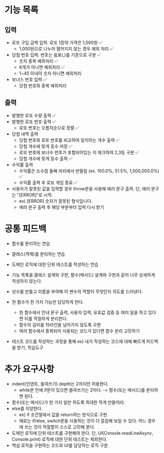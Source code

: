# 기능 목록

## 입력

- 로또 구입 금액 입력. 로또 1장의 가격은 1,000원 ✅
  - 1,000원으로 나누어 떨어지지 않는 경우 예외 처리 ✅
- 당첨 번호 입력. 번호는 쉼표(,)를 기준으로 구분 ✅
  - 숫자 중복 예외처리 ✅
  - 6개가 아니면 예외처리 ✅
  - 1~45 이내의 숫자 아니면 예외처리
- 보너스 번호 입력 ✅
  - 당첨 번호와 중복 예외처리

## 출력

- 발행한 로또 수량 출력 ✅
- 발행한 로또 번호 출력 ✅
  - 로또 번호는 오름차순으로 정렬 ✅
- 당첨 내역 출력
  - 당첨 번호와 로또 번호를 비교하여 일치하는 개수 출력 ✅
  - 당첨 개수에 맞게 등수 저장 ✅
  - 로또 번호에 보너수 번호가 포함되어있는 지 체크하여 2,3등 구분 ✅
  - 당첨 개수에 맞게 등수 출력 ✅
- 수익률 출력
  - 수익률은 소수점 둘째 자리에서 반올림 (ex. 100.0%, 51.5%, 1,000,000.0%) ✅
  - 수익률 출력 후 로또 게임 종료 ✅
- 사용자가 잘못된 값을 입력할 경우 throw문을 사용해 에러 문구 출력. 단, 에러 문구는 "[ERROR]"로 시작.
  - ex) [ERROR] 숫자가 잘못된 형식입니다.
  - 에러 문구 출력 후 해당 부분부터 입력 다시 받기

# 공통 피드백

- 함수를 분리하는 연습
- 클래스(객체)를 분리하는 연습
- 도메인 로직에 대한 단위 테스트를 작성하는 연습

- 기능 목록을 클래스 설계와 구현, 함수(메서드) 설계와 구현과 같이 너무 상세하게 작성하지 않는다.
- 상수를 만들고 이름을 부여해 이 변수의 역할이 무엇인지 의도를 드러낸다.
- 한 함수가 한 가지 기능만 담당하게 한다.
  - 한 함수에서 안내 문구 출력, 사용자 입력, 유효값 검증 등 여러 일을 하고 있다면 이를 적절하게 분리한다.
  - 함수의 길이를 15라인을 넘어가지 않도록 구현
  - 여러 함수에서 중복되어 사용되는 코드가 있다면 함수 분리 고민하기
- 테스트 코드를 작성하는 과정을 통해 ex) 내가 작성하는 코드에 대해 빠르게 피드백을 받기, 학습도구

# 추가 요구사항

- indent(인덴트, 들여쓰기) depth는 2까지만 허용한다.
  - while문 안에 if문이 있으면 들여쓰기는 2이다. -> 함수(또는 메서드)를 분리하면 된다.
- 함수(또는 메서드)가 한 가지 일만 하도록 최대한 작게 만들어라.
- else를 지양한다.
  - ex) if 조건절에서 값을 return하는 방식으로 구현
  - 때로는 if/else, switch문을 사용하는 것이 더 깔끔해 보일 수 있다. 어느 경우에 쓰는 것이 적절할지 스스로 고민해 본다.
- 도메인 로직에 단위 테스트를 구현해야 한다. 단, UI(Console.readLineAsync, Console.print) 로직에 대한 단위 테스트는 제외한다.
- 핵심 로직을 구현하는 코드와 UI를 담당하는 로직 구분.
